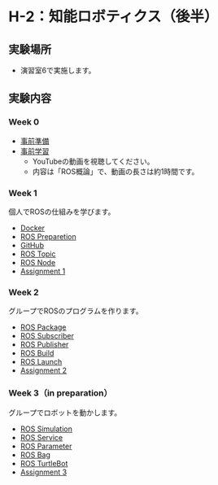 # H-2：知能ロボティクス（後半）

## 実験場所
- 演習室6で実施します。

## 実験内容

### Week 0
- [事前準備](https://stl-apu.github.io/laboratory_experiments/preparetion)
- [事前学習](https://youtu.be/-cXh0QW575M)
    - YouTubeの動画を視聴してください。
    - 内容は「ROS概論」で、動画の長さは約1時間です。

### Week 1
個人でROSの仕組みを学びます。
- [Docker](https://stl-apu.github.io/laboratory_experiments/docker)
- [ROS Preparetion](https://stl-apu.github.io/laboratory_experiments/ros_preparetion)
- [GitHub](https://stl-apu.github.io/laboratory_experiments/github)
- [ROS Topic](https://stl-apu.github.io/laboratory_experiments/ros_topic)
- [ROS Node](https://stl-apu.github.io/laboratory_experiments/ros_node)
- [Assignment 1](https://stl-apu.github.io/laboratory_experiments/assignment1)

### Week 2
グループでROSのプログラムを作ります。
- [ROS Package](https://stl-apu.github.io/laboratory_experiments/ros_package)
- [ROS Subscriber](https://stl-apu.github.io/laboratory_experiments/ros_subscriber)
- [ROS Publisher](https://stl-apu.github.io/laboratory_experiments/ros_publisher)
- [ROS Build](https://stl-apu.github.io/laboratory_experiments/ros_build)
- [ROS Launch](https://stl-apu.github.io/laboratory_experiments/ros_launch)
- [Assignment 2](https://stl-apu.github.io/laboratory_experiments/assignment2)

### Week 3（in preparation）
グループでロボットを動かします。
- [ROS Simulation](https://stl-apu.github.io/laboratory_experiments/ros_simulation)
- [ROS Service](https://stl-apu.github.io/laboratory_experiments/ros_service)
- [ROS Parameter](https://stl-apu.github.io/laboratory_experiments/ros_parameter)
- [ROS Bag](https://stl-apu.github.io/laboratory_experiments/ros_bag)
- [ROS TurtleBot](https://stl-apu.github.io/laboratory_experiments/ros_turtlebot)
- [Assignment 3](https://stl-apu.github.io/laboratory_experiments/assignment3)
